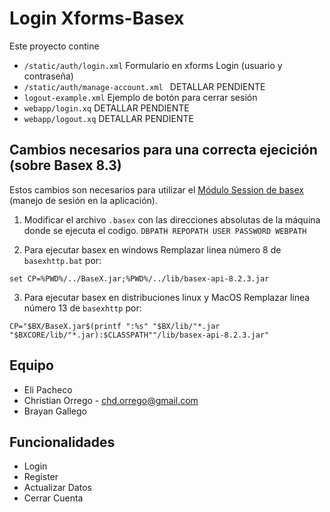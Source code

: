 Login Xforms-Basex 
==================
Este proyecto contine 
* ```/static/auth/login.xml``` Formulario en xforms Login (usuario y contraseña)
* ```/static/auth/manage-account.xml ```  DETALLAR PENDIENTE
*  ```logout-example.xml``` Ejemplo de botón para cerrar sesión
* ```webapp/login.xq``` DETALLAR PENDIENTE
* ```webapp/logout.xq``` DETALLAR PENDIENTE

## Cambios necesarios para una correcta ejecición (sobre Basex 8.3) ##
Estos cambios son necesarios para utilizar el [Módulo Session de basex](http://docs.basex.org/wiki/Session_Module) (manejo de sesión en la aplicación).

1. Modificar el archivo ```.basex``` con las direcciones absolutas de la máquina donde se ejecuta el codigo. ```DBPATH REPOPATH USER PASSWORD WEBPATH```

2. Para ejecutar basex en windows
Remplazar linea número 8 de ```basexhttp.bat``` por:
```
set CP=%PWD%/../BaseX.jar;%PWD%/../lib/basex-api-8.2.3.jar
```
3. Para ejecutar basex en distribuciones linux y MacOS
Remplazar linea número 13 de ```basexhttp``` por: 
```
CP="$BX/BaseX.jar$(printf ":%s" "$BX/lib/"*.jar "$BXCORE/lib/"*.jar):$CLASSPATH""/lib/basex-api-8.2.3.jar"
```

## Equipo ##
* Eli Pacheco 
* Christian Orrego - chd.orrego@gmail.com
* Brayan Gallego 

## Funcionalidades ## 
* Login
* Register 
* Actualizar Datos
* Cerrar Cuenta
